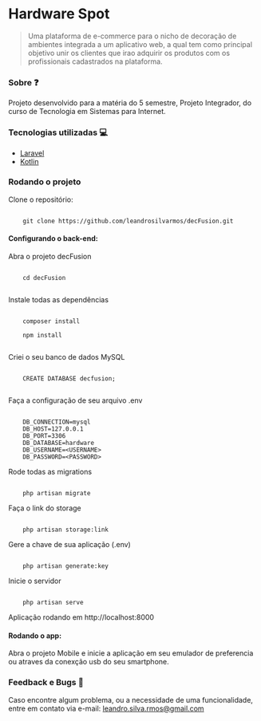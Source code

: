 # Hardware Spot

> Uma plataforma de e-commerce para o nicho de decoração de ambientes integrada a um aplicativo web, a qual tem como principal objetivo unir os clientes que irao adquirir os produtos com os profissionais cadastrados na plataforma.



<!-- <p align="center">
   <img src=".github/app.svg" width="100%" height="auto"/>
</p> -->

### Sobre :question:

Projeto desenvolvido para a matéria do 5 semestre, Projeto Integrador, do curso de Tecnologia em Sistemas para Internet.

### Tecnologias utilizadas :computer:

- [Laravel](https://laravel.com/)
- [Kotlin](https://kotlinlang.org/)

### Rodando o projeto

Clone o repositório:

```

    git clone https://github.com/leandrosilvarmos/decFusion.git

```

#### Configurando o back-end:

Abra o projeto decFusion

```

    cd decFusion


```

Instale todas as dependências

```

    composer install

    npm install


```

Criei o seu banco de dados MySQL

```

    CREATE DATABASE decfusion;


```

Faça a configuração de seu arquivo .env

```

    DB_CONNECTION=mysql
    DB_HOST=127.0.0.1
    DB_PORT=3306
    DB_DATABASE=hardware
    DB_USERNAME=<USERNAME>
    DB_PASSWORD=<PASSWORD>

```

Rode todas as migrations

```

    php artisan migrate

```

Faça o link do storage

```

    php artisan storage:link

```

Gere a chave de sua aplicação (.env)

```

    php artisan generate:key

```

Inicie o servidor

```

    php artisan serve

```

Aplicação rodando em http://localhost:8000

#### Rodando o app:

Abra o projeto Mobile e inicie a aplicação em seu emulador de preferencia ou atraves da conexção usb do seu smartphone.

### Feedback e Bugs :bug:

Caso encontre algum problema, ou a necessidade de uma funcionalidade, entre em contato via e-mail: leandro.silva.rmos@gmail.com